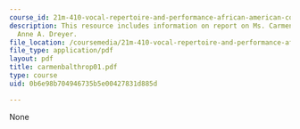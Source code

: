 ```yaml
---
course_id: 21m-410-vocal-repertoire-and-performance-african-american-composers-spring-2005
description: This resource includes information on report on Ms. Carmen Balthrop By
  Anne A. Dreyer.
file_location: /coursemedia/21m-410-vocal-repertoire-and-performance-african-american-composers-spring-2005/0b6e98b704946735b5e00427831d885d_carmenbalthrop01.pdf
file_type: application/pdf
layout: pdf
title: carmenbalthrop01.pdf
type: course
uid: 0b6e98b704946735b5e00427831d885d

---
```

None